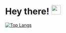 # Hey there! <img src="https://raw.githubusercontent.com/MartinHeinz/MartinHeinz/master/wave.gif" width="30px">




[![Top Langs](https://github-readme-stats.vercel.app/api/top-langs/?username=hananxx&theme=dracula&layout=compact)](https://github.com/anuraghazra/github-readme-stats)
<!--
**Hananxx/Hananxx** is a ✨ _special_ ✨ repository because its `README.md` (this file) appears on your GitHub profile.

Here are some ideas to get you started:

- 🔭 I’m currently working on ...
- 🌱 I’m currently learning ...
- 👯 I’m looking to collaborate on ...
- 🤔 I’m looking for help with ...
- 💬 Ask me about ...
- 📫 How to reach me: ...
- 😄 Pronouns: ...
- ⚡ Fun fact: ...
-->
